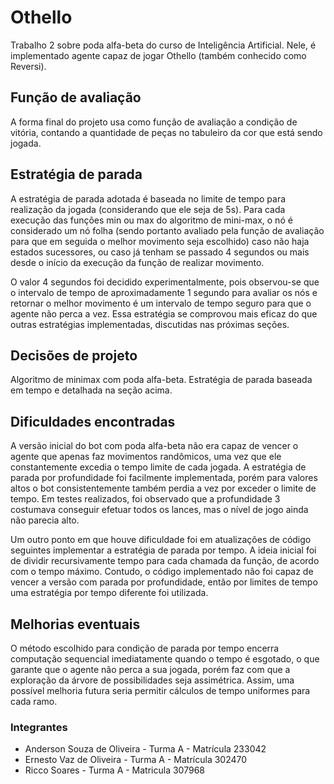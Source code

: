 # Othello
Trabalho 2 sobre poda alfa-beta do curso de Inteligência Artificial. Nele, é implementado agente capaz de jogar Othello (também conhecido como Reversi).
## Função de avaliação
A forma final do projeto usa como função de avaliação a condição de vitória, contando a quantidade de peças no tabuleiro da cor que está sendo jogada.
## Estratégia de parada
A estratégia de parada adotada é baseada no limite de tempo para realização da jogada (considerando que ele seja de 5s). Para cada execução das funções min ou max do algoritmo de mini-max, o nó é considerado um nó folha (sendo portanto avaliado pela função de avaliação para que em seguida o melhor movimento seja escolhido) caso não haja estados sucessores, ou caso já tenham se passado 4 segundos ou mais desde o início da execução da função de realizar movimento. 

O valor 4 segundos foi decidido experimentalmente, pois observou-se que o intervalo de tempo de aproximadamente 1 segundo para avaliar os nós e retornar o melhor movimento é um intervalo de tempo seguro para que o agente não perca a vez. Essa estratégia se comprovou mais eficaz do que outras estratégias implementadas, discutidas nas próximas seções.
## Decisões de projeto
Algoritmo de minimax com poda alfa-beta. Estratégia de parada baseada em tempo e detalhada na seção acima.
## Dificuldades encontradas
A versão inicial do bot com poda alfa-beta não era capaz de vencer o agente que apenas faz movimentos randômicos, uma vez que ele constantemente excedia o tempo limite de cada jogada. A estratégia de parada por profundidade foi facilmente implementada, porém para valores altos o bot consistentemente também perdia a vez por exceder o limite de tempo. Em testes realizados, foi observado que a profundidade 3 costumava conseguir efetuar todos os lances, mas o nível de jogo ainda não parecia alto.
   
   Um outro ponto em que houve dificuldade foi em atualizações de código seguintes implementar a estratégia de parada por tempo. A ideia inicial foi de dividir recursivamente tempo para cada chamada da função, de acordo com o tempo máximo. Contudo, o código implementado não foi capaz de vencer a versão com parada por profundidade, então por limites de tempo uma estratégia por tempo diferente foi utilizada. 
## Melhorias eventuais
   O método escolhido para condição de parada por tempo encerra computação sequencial imediatamente quando o tempo é esgotado, o que garante que o agente não perca a sua jogada, porém faz com que a exploração da árvore de possibilidades seja assimétrica. Assim, uma possível melhoria futura seria permitir cálculos de tempo uniformes para cada ramo.
### Integrantes
- Anderson Souza de Oliveira - Turma A - Matrícula 233042
- Ernesto Vaz de Oliveira - Turma A - Matrícula 302470
- Ricco Soares - Turma A - Matricula 307968

